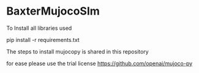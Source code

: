 # BaxterMujocoSIm

To Install all libraries used

pip install -r requirements.txt


The steps to install mujocopy is shared in this repository

for ease please use the trial license
https://github.com/openai/mujoco-py
